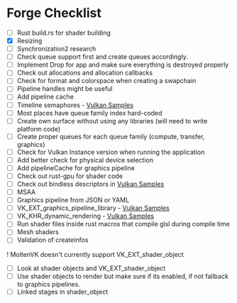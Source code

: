 # Forge Checklist

- [ ] Rust build.rs for shader building
- [x] Resizing
- [ ] Synchronization2 research
- [ ] Check queue support first and create queues accordingly.
- [ ] Implement Drop for app and make sure everything is destroyed properly
- [ ] Check out allocations and allocation callbacks
- [ ] Check for format and colorspace when creating a swapchain
- [ ] Pipeline handles might be useful
- [ ] Add pipeline cache
- [ ] Timeline
  semaphores - [Vulkan Samples](https://github.com/KhronosGroup/Vulkan-Samples/tree/main/samples/extensions/timeline_semaphore)
- [ ] Most places have queue family index hard-coded
- [ ] Create own surface without using any libraries (will need to write platform code)
- [ ] Create proper queues for each queue family (compute, transfer, graphics)
- [ ] Check for Vulkan Instance version when running the application
- [ ] Add better check for physical device selection
- [ ] Add pipelineCache for graphics pipeline
- [ ] Check out rust-gpu for shader code
- [ ] Check out bindless descriptors
  in [Vulkan Samples](https://github.com/KhronosGroup/Vulkan-Samples/tree/main/samples/extensions/descriptor_indexing)
- [ ] MSAA
- [ ] Graphics pipeline from JSON or YAML
- [ ] 
  VK_EXT_graphics_pipeline_library - [Vulkan Samples](https://github.com/KhronosGroup/Vulkan-Samples/tree/main/samples/extensions/graphics_pipeline_library)
- [ ] 
  VK_KHR_dynamic_rendering - [Vulkan Samples](https://github.com/KhronosGroup/Vulkan-Samples/tree/main/samples/extensions/dynamic_rendering)
- [ ] Run shader files inside rust macros that compile glsl during compile time
- [ ] Mesh shaders
- [ ] Validation of createinfos

! MoltenVK doesn't currently support VK_EXT_shader_object

- [ ] Look at shader objects and VK_EXT_shader_object
- [ ] Use shader objects to render but make sure if its enabled, if not fallback to graphics pipelines.
- [ ] Linked stages in shader_object

